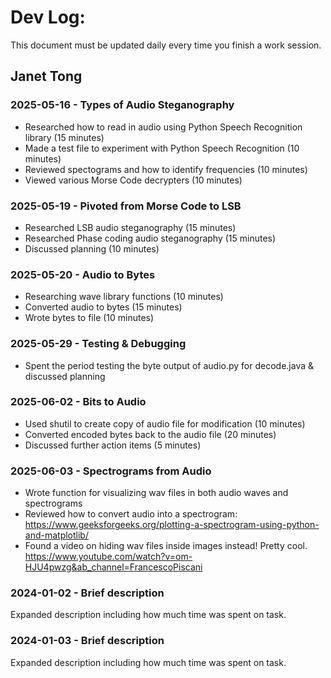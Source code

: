 # Dev Log:

This document must be updated daily every time you finish a work session.

## Janet Tong

### 2025-05-16 - Types of Audio Steganography
- Researched how to read in audio using Python Speech Recognition library (15 minutes)
- Made a test file to experiment with Python Speech Recognition (10 minutes)
- Reviewed spectograms and how to identify frequencies (10 minutes) 
- Viewed various Morse Code decrypters (10 minutes)

### 2025-05-19 - Pivoted from Morse Code to LSB
- Researched LSB audio steganography (15 minutes) 
- Researched Phase coding audio steganography (15 minutes)
- Discussed planning (10 minutes)

### 2025-05-20 - Audio to Bytes
- Researching wave library functions (10 minutes)
- Converted audio to bytes (15 minutes)
- Wrote bytes to file (10 minutes)

### 2025-05-29 - Testing & Debugging
- Spent the period testing the byte output of audio.py for decode.java & discussed planning

### 2025-06-02 - Bits to Audio 
- Used shutil to create copy of audio file for modification (10 minutes)
- Converted encoded bytes back to the audio file (20 minutes) 
- Discussed further action items (5 minutes)

### 2025-06-03 - Spectrograms from Audio 
- Wrote function for visualizing wav files in both audio waves and spectrograms 
- Reviewed how to convert audio into a spectrogram: https://www.geeksforgeeks.org/plotting-a-spectrogram-using-python-and-matplotlib/ 
- Found a video on hiding wav files inside images instead! Pretty cool. https://www.youtube.com/watch?v=om-HJU4pwzg&ab_channel=FrancescoPiscani 

### 2024-01-02 - Brief description
Expanded description including how much time was spent on task.

### 2024-01-03 - Brief description
Expanded description including how much time was spent on task.
